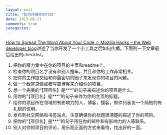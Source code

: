 ```yaml
---
layout: post
title: "如何传播你的代码"
date: 2013-06-21
comments: true
categories: 
---
```

<p><a href="https://hacks.mozilla.org/2013/05/how-to-spread-the-word-about-your-code/">How to Spread The Word About Your Code ✩ Mozilla Hacks &ndash; the Web developer blog</a>讲述了当你开发了一个小工具之后如何传播。下面列一下文章最后给出的checklist。</p><ol><li>把你的精力集中在你的项目的主页和readme上。</li><li>检查你的项目名字没有和别人撞车，并且和你的工作非常相关。</li><li>把你的工作提交给和你最密切的圈子来发现你的项目的问题。</li><li>做一个截屏录像或者写篇博客来介绍你的项目。</li><li>想一个完美的&ldquo;【项目名】是***&rdquo;的句子来描述你的项目是什么。</li><li>用你的&ldquo;【项目名】是***&rdquo;的句子来作为你的主页的标题。</li><li>给你的项目所在领域的有影响力的人，博客，播客，邮件列表发一个简短的有礼貌的说明。</li><li>发布到社交网络和书签站点，注意确保你的标题很清楚的描述了你的项目。</li><li>把你的&ldquo;【项目名】是***&rdquo;的句子用在你的邮件和有影响力的人等联系。</li><li>别人对你的项目的评论，用乐观正面的方式来看待，找出好的一面。</li></ol>